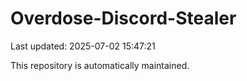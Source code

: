# Overdose-Discord-Stealer

Last updated: 2025-07-02 15:47:21

This repository is automatically maintained.
